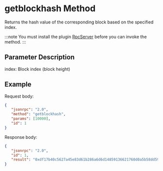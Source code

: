 ﻿# getblockhash Method

Returns the hash value of the corresponding block based on the specified index.

:::note
 You must install the plugin [RpcServer](https://github.com/neo-project/neo-modules/releases) before you can invoke the method.
:::

##  Parameter Description

index: Block index (block height)

## Example

Request body:

```json
{
   "jsonrpc": "2.0",
   "method": "getblockhash",
   "params": [10000],
   "id": 1
}
```

Response body:

```json
{
   "jsonrpc": "2.0",
   "id": 1,
   "result": "0xdf17b40c5627a45e83d61b286a6d6d14859136621760d0a5b58dd59d18fd53d4"
}
```